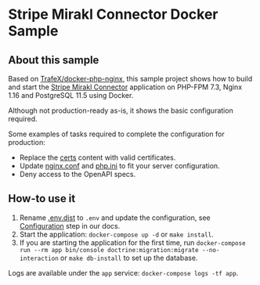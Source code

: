 Stripe Mirakl Connector Docker Sample
=======================

## About this sample

Based on [TrafeX/docker-php-nginx](https://github.com/TrafeX/docker-php-nginx), this sample project shows how to build and start the [Stripe Mirakl Connector](https://github.com/stripe/stripe-mirakl-connector) application on PHP-FPM 7.3, Nginx 1.16 and PostgreSQL 11.5 using Docker.

Although not production-ready as-is, it shows the basic configuration required.

Some examples of tasks required to complete the configuration for production:
- Replace the [certs](app/certs) content with valid certificates.
- Update [nginx.conf](app/config/nginx.conf) and [php.ini](app/config/php.ini) to fit your server configuration.
- Deny access to the OpenAPI specs.

## How-to use it

1. Rename [.env.dist](../../.env.dist) to `.env` and update the configuration, see [Configuration](https://stripe.com/docs/plugins/mirakl/configuration) step in our docs.
2. Start the application: `docker-compose up -d` or `make install`.
3. If you are starting the application for the first time, run `docker-compose run --rm app bin/console doctrine:migration:migrate --no-interaction` or `make db-install` to set up the database.

Logs are available under the `app` service: `docker-compose logs -tf app`.
